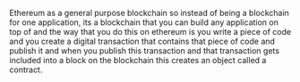 Ethereum as a general purpose blockchain so instead of being a blockchain for one application, its a blockchain that you can build any application on top of and the way that you do this on ethereum is you write a piece of code and you create a digital transaction that contains that piece of code and publish it and when you publish this transaction and that transaction gets included into a block on the blockchain this creates an object called a contract.
